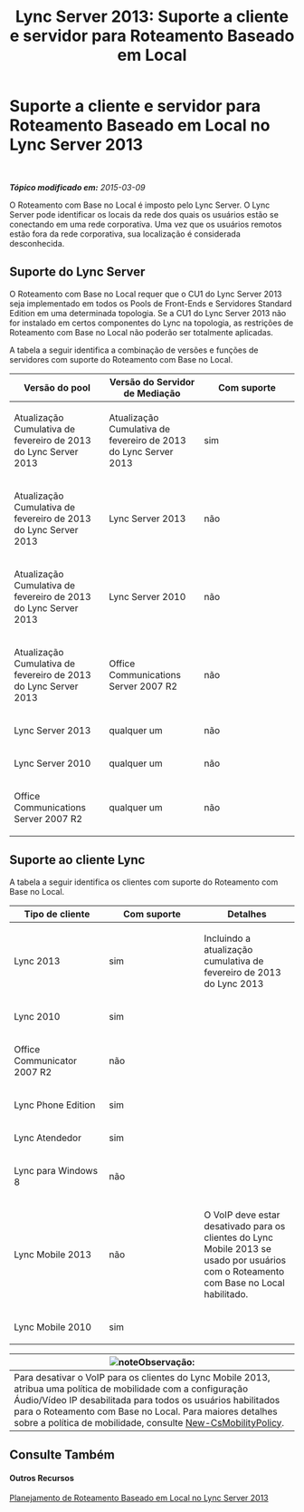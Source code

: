 ﻿---
title: 'Lync Server 2013: Suporte a cliente e servidor para Roteamento Baseado em Local'
TOCTitle: Suporte a cliente e servidor para Roteamento Baseado em Local
ms:assetid: 26c2ca3d-026d-4dd7-94fa-15ebb4406953
ms:mtpsurl: https://technet.microsoft.com/pt-br/library/JJ994024(v=OCS.15)
ms:contentKeyID: 52057583
ms.date: 05/19/2016
mtps_version: v=OCS.15
ms.translationtype: HT
---

# Suporte a cliente e servidor para Roteamento Baseado em Local no Lync Server 2013

 

_**Tópico modificado em:** 2015-03-09_

O Roteamento com Base no Local é imposto pelo Lync Server. O Lync Server pode identificar os locais da rede dos quais os usuários estão se conectando em uma rede corporativa. Uma vez que os usuários remotos estão fora da rede corporativa, sua localização é considerada desconhecida.

## Suporte do Lync Server

O Roteamento com Base no Local requer que o CU1 do Lync Server 2013 seja implementado em todos os Pools de Front-Ends e Servidores Standard Edition em uma determinada topologia. Se a CU1 do Lync Server 2013 não for instalado em certos componentes do Lync na topologia, as restrições de Roteamento com Base no Local não poderão ser totalmente aplicadas.

A tabela a seguir identifica a combinação de versões e funções de servidores com suporte do Roteamento com Base no Local.


<table>
<colgroup>
<col style="width: 33%" />
<col style="width: 33%" />
<col style="width: 33%" />
</colgroup>
<thead>
<tr class="header">
<th>Versão do pool</th>
<th>Versão do Servidor de Mediação</th>
<th>Com suporte</th>
</tr>
</thead>
<tbody>
<tr class="odd">
<td><p>Atualização Cumulativa de fevereiro de 2013 do Lync Server 2013</p></td>
<td><p>Atualização Cumulativa de fevereiro de 2013 do Lync Server 2013</p></td>
<td><p>sim</p></td>
</tr>
<tr class="even">
<td><p>Atualização Cumulativa de fevereiro de 2013 do Lync Server 2013</p></td>
<td><p>Lync Server 2013</p></td>
<td><p>não</p></td>
</tr>
<tr class="odd">
<td><p>Atualização Cumulativa de fevereiro de 2013 do Lync Server 2013</p></td>
<td><p>Lync Server 2010</p></td>
<td><p>não</p></td>
</tr>
<tr class="even">
<td><p>Atualização Cumulativa de fevereiro de 2013 do Lync Server 2013</p></td>
<td><p>Office Communications Server 2007 R2</p></td>
<td><p>não</p></td>
</tr>
<tr class="odd">
<td><p>Lync Server 2013</p></td>
<td><p>qualquer um</p></td>
<td><p>não</p></td>
</tr>
<tr class="even">
<td><p>Lync Server 2010</p></td>
<td><p>qualquer um</p></td>
<td><p>não</p></td>
</tr>
<tr class="odd">
<td><p>Office Communications Server 2007 R2</p></td>
<td><p>qualquer um</p></td>
<td><p>não</p></td>
</tr>
</tbody>
</table>


## Suporte ao cliente Lync

A tabela a seguir identifica os clientes com suporte do Roteamento com Base no Local.


<table>
<colgroup>
<col style="width: 33%" />
<col style="width: 33%" />
<col style="width: 33%" />
</colgroup>
<thead>
<tr class="header">
<th>Tipo de cliente</th>
<th>Com suporte</th>
<th>Detalhes</th>
</tr>
</thead>
<tbody>
<tr class="odd">
<td><p>Lync 2013</p></td>
<td><p>sim</p></td>
<td><p>Incluindo a atualização cumulativa de fevereiro de 2013 do Lync 2013</p></td>
</tr>
<tr class="even">
<td><p>Lync 2010</p></td>
<td><p>sim</p></td>
<td> </td>
</tr>
<tr class="odd">
<td><p>Office Communicator 2007 R2</p></td>
<td><p>não</p></td>
<td> </td>
</tr>
<tr class="even">
<td><p>Lync Phone Edition</p></td>
<td><p>sim</p></td>
<td> </td>
</tr>
<tr class="odd">
<td><p>Lync Atendedor</p></td>
<td><p>sim</p></td>
<td> </td>
</tr>
<tr class="even">
<td><p>Lync para Windows 8</p></td>
<td><p>não</p></td>
<td> </td>
</tr>
<tr class="odd">
<td><p>Lync Mobile 2013</p></td>
<td><p>não</p></td>
<td><p>O VoIP deve estar desativado para os clientes do Lync Mobile 2013 se usado por usuários com o Roteamento com Base no Local habilitado.</p></td>
</tr>
<tr class="even">
<td><p>Lync Mobile 2010</p></td>
<td><p>sim</p></td>
<td> </td>
</tr>
</tbody>
</table>

  

<table>
<thead>
<tr class="header">
<th><img src="images/Gg425756.note(OCS.15).gif" title="note" alt="note" />Observação:</th>
</tr>
</thead>
<tbody>
<tr class="odd">
<td>Para desativar o VoIP para os clientes do Lync Mobile 2013, atribua uma política de mobilidade com a configuração Áudio/Vídeo IP desabilitada para todos os usuários habilitados para o Roteamento com Base no Local. Para maiores detalhes sobre a política de mobilidade, consulte <a href="https://docs.microsoft.com/en-us/powershell/module/skype/New-CsMobilityPolicy">New-CsMobilityPolicy</a>.</td>
</tr>
</tbody>
</table>


## Consulte Também

#### Outros Recursos

[Planejamento de Roteamento Baseado em Local no Lync Server 2013](lync-server-2013-planning-for-location-based-routing.md)

